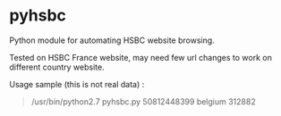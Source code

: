 pyhsbc
======

Python module for automating HSBC website browsing.

Tested on HSBC France website, may need few url changes to work on different country website.


Usage sample (this is not real data) :

> /usr/bin/python2.7 pyhsbc.py 50812448399 belgium 312882

